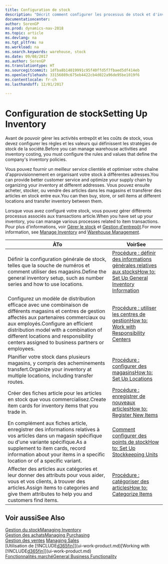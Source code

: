```yaml
---
title: Configuration de stock
description: "Décrit comment configurer les processus de stock et d'inventaire, y compris les acheminements pour le transfert et les magasins, tels que des entrepôts."
documentationcenter: 
author: SorenGP
ms.prod: dynamics-nav-2018
ms.topic: article
ms.devlang: na
ms.tgt_pltfrm: na
ms.workload: na
ms.search.keywords: warehouse, stock
ms.date: 09/08/2017
ms.author: SorenGP
ms.translationtype: HT
ms.sourcegitcommit: 1dfba8b14019991c95f40ffd5f7fbaed5df414eb
ms.openlocfilehash: 33156089c675eb4422cb4d022a96de95be1019f6
ms.contentlocale: fr-ch
ms.lasthandoff: 12/01/2017

---
```

# <a name="setting-up-inventory"></a><span data-ttu-id="40dfd-103">Configuration de stock</span><span class="sxs-lookup"><span data-stu-id="40dfd-103">Setting Up Inventory</span></span>
<span data-ttu-id="40dfd-104">Avant de pouvoir gérer les activités entrepôt et les coûts de stock, vous devez configurer les règles et les valeurs qui définissent les stratégies de stock de la société.</span><span class="sxs-lookup"><span data-stu-id="40dfd-104">Before you can manage warehouse activities and inventory costing, you must configure the rules and values that define the company's inventory policies.</span></span>

<span data-ttu-id="40dfd-105">Vous pouvez fournir un meilleur service clientèle et optimiser votre chaîne d'approvisionnement en organisant votre stock à différentes adresses.</span><span class="sxs-lookup"><span data-stu-id="40dfd-105">You can provide better customer service and optimize your supply chain by organizing your inventory at different addresses.</span></span> <span data-ttu-id="40dfd-106">Vous pouvez ensuite acheter, stocker, ou vendre des articles dans les magasins et transférer des articles en stock entre eux.</span><span class="sxs-lookup"><span data-stu-id="40dfd-106">You can then buy, store, or sell items at different locations and transfer inventory between them.</span></span>

<span data-ttu-id="40dfd-107">Lorsque vous avez configuré votre stock, vous pouvez gérer différents processus associés aux transactions article.</span><span class="sxs-lookup"><span data-stu-id="40dfd-107">When you have set up your inventory, you can manage various processes related to item transactions.</span></span> <span data-ttu-id="40dfd-108">Pour plus d'informations, voir [Gérer le stock](inventory-manage-inventory.md) et [Gestion d'entrepôt](warehouse-manage-warehouse.md).</span><span class="sxs-lookup"><span data-stu-id="40dfd-108">For more information, see [Manage Inventory](inventory-manage-inventory.md) and [Warehouse Management](warehouse-manage-warehouse.md).</span></span>

| <span data-ttu-id="40dfd-109">À</span><span class="sxs-lookup"><span data-stu-id="40dfd-109">To</span></span> | <span data-ttu-id="40dfd-110">Voir</span><span class="sxs-lookup"><span data-stu-id="40dfd-110">See</span></span> |
| --- | --- |
| <span data-ttu-id="40dfd-111">Définir la configuration générale de stock, telles que la souche de numéros et comment utiliser des magasins.</span><span class="sxs-lookup"><span data-stu-id="40dfd-111">Define the general inventory setup, such as number series and how to use locations.</span></span> |[<span data-ttu-id="40dfd-112">Procédure : définir des informations générales relatives aux stocks</span><span class="sxs-lookup"><span data-stu-id="40dfd-112">How to: Set Up General Inventory Information</span></span>](inventory-how-setup-general.md) |
|<span data-ttu-id="40dfd-113">Configurez un modèle de distribution efficace avec une combinaison de différents magasins et centres de gestion affectés aux partenaires commerciaux ou aux employés.</span><span class="sxs-lookup"><span data-stu-id="40dfd-113">Configure an efficient distribution model with a combination of different locations and responsibility centers assigned to business partners or employees.</span></span>|[<span data-ttu-id="40dfd-114">Procédure : utiliser les centres de gestion</span><span class="sxs-lookup"><span data-stu-id="40dfd-114">How to: Work with Responsibility Centers</span></span>](inventory-responsibility-centers.md)|
| <span data-ttu-id="40dfd-115">Planifier votre stock dans plusieurs magasins, y compris des acheminements transfert.</span><span class="sxs-lookup"><span data-stu-id="40dfd-115">Organize your inventory at multiple locations, including transfer routes.</span></span> |[<span data-ttu-id="40dfd-116">Procédure : configurer des magasins</span><span class="sxs-lookup"><span data-stu-id="40dfd-116">How to: Set Up Locations</span></span>](inventory-how-register-new-items.md) |
| <span data-ttu-id="40dfd-117">Créer des fiches article pour les articles en stock que vous commercialisez.</span><span class="sxs-lookup"><span data-stu-id="40dfd-117">Create item cards for inventory items that you trade in.</span></span> |[<span data-ttu-id="40dfd-118">Procédure : enregistrer de nouveaux articles</span><span class="sxs-lookup"><span data-stu-id="40dfd-118">How to: Register New Items</span></span>](inventory-how-register-new-items.md) |
|<span data-ttu-id="40dfd-119">En complément aux fiches article, enregistrer des informations relatives à vos articles dans un magasin spécifique ou d'une variante spécifique.</span><span class="sxs-lookup"><span data-stu-id="40dfd-119">As a supplement to item cards, record information about your items in a specific location or of a specific variant.</span></span>|[<span data-ttu-id="40dfd-120">Comment configurer des points de stock</span><span class="sxs-lookup"><span data-stu-id="40dfd-120">How to: Set Up Stockkeeping Units</span></span>](inventory-how-to-set-up-stockkeeping-units.md)|
| <span data-ttu-id="40dfd-121">Affecter des articles aux catégories et leur donner des attributs pour vous aider, vous et vos clients, à trouver des articles.</span><span class="sxs-lookup"><span data-stu-id="40dfd-121">Assign items to categories and give them attributes to help you and customers find items.</span></span> |[<span data-ttu-id="40dfd-122">Procédure : catégoriser des articles</span><span class="sxs-lookup"><span data-stu-id="40dfd-122">How to: Categorize Items</span></span>](inventory-how-categorize-items.md) |

## <a name="see-also"></a><span data-ttu-id="40dfd-123">Voir aussi</span><span class="sxs-lookup"><span data-stu-id="40dfd-123">See Also</span></span>
[<span data-ttu-id="40dfd-124">Gestion du stock</span><span class="sxs-lookup"><span data-stu-id="40dfd-124">Managing Inventory</span></span>](inventory-manage-inventory.md)  
[<span data-ttu-id="40dfd-125">Gestion des achats</span><span class="sxs-lookup"><span data-stu-id="40dfd-125">Managing Purchasing</span></span>](purchasing-manage-purchasing.md)  
<span data-ttu-id="40dfd-126">[Gestion des ventes](sales-manage-sales.md)  </span><span class="sxs-lookup"><span data-stu-id="40dfd-126">[Managing Sales](sales-manage-sales.md)  </span></span>  
<span data-ttu-id="40dfd-127">[Utilisation de [!INCLUDE[d365fin](includes/d365fin_md.md)]](ui-work-product.md)</span><span class="sxs-lookup"><span data-stu-id="40dfd-127">[Working with [!INCLUDE[d365fin](includes/d365fin_md.md)]](ui-work-product.md)</span></span>  
[<span data-ttu-id="40dfd-128">Fonctionnalités marché</span><span class="sxs-lookup"><span data-stu-id="40dfd-128">General Business Functionality</span></span>](ui-across-business-areas.md)

